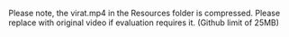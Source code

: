 Please note, the virat.mp4 in the Resources folder is compressed. Please replace with original video if evaluation requires it. (Github limit of 25MB)

